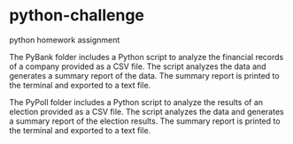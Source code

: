 # python-challenge
python homework assignment

The PyBank folder includes a Python script to analyze the financial records of a company provided as a CSV file. The script analyzes the data and generates a summary report of the data. The summary report is printed to the terminal and exported to a text file.

The PyPoll folder includes a Python script to analyze the results of an election provided as a CSV file. The script analyzes the data and generates a summary report of the election results. The summary report is printed to the terminal and exported to a text file.